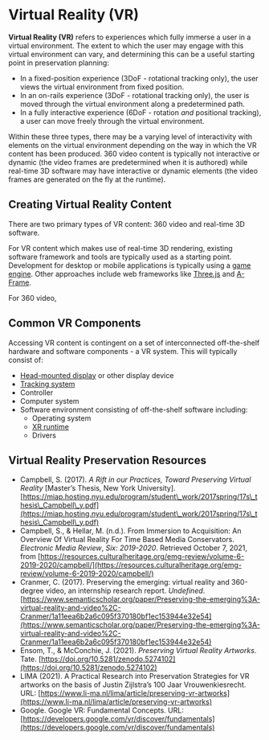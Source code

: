 # Virtual Reality (VR)

**Virtual Reality (VR)** refers to experiences which fully immerse a user in a virtual environment. The extent to which the user may engage with this virtual environment can vary, and determining this can be a useful starting point in preservation planning:&#x20;

* In a fixed-position experience (3DoF - rotational tracking only), the user views the virtual environment from fixed position.
* In an on-rails experience (3DoF - rotational tracking only), the user is moved through the virtual environment along a predetermined path.&#x20;
* In a fully interactive experience (6DoF -  rotation _and_ positional tracking), a user can move freely through the virtual environment.&#x20;

Within these three types, there may be a varying level of interactivity with elements on the virtual environment depending on the way in which the VR content has been produced. 360 video content is typically not interactive or dynamic (the video frames are predetermined when it is authored) while real-time 3D software may have interactive or dynamic elements (the video frames are generated on the fly at the runtime). &#x20;

## Creating Virtual Reality Content

There are two primary types of VR content: 360 video and real-time 3D software.&#x20;

For VR content which makes use of real-time 3D rendering, existing software framework and tools are typically used as a starting point. Development for desktop or mobile applications is typically using a [game engine](game-engines/). Other approaches include web frameworks like [Three.js](https://threejs.org/) and [A-Frame](https://aframe.io/).

For 360 video,&#x20;

## Common VR Components

Accessing VR content is contingent on a set of interconnected off-the-shelf hardware and software components - a VR system. This will typically consist of:

* [Head-mounted display](xr-systems/head-mounted-display.md) or other display device
* [Tracking system](xr-systems/tracking-system.md)
* Controller
* Computer system
* Software environment consisting of off-the-shelf software including:
  * Operating system
  * [XR runtime](xr-systems/xr-runtimes/)&#x20;
  * Drivers

## Virtual Reality Preservation Resources

* Campbell, S. (2017). _A Rift in our Practices, Toward Preserving Virtual Reality_ \[Master’s Thesis, New York University]. [https://miap.hosting.nyu.edu/program/student\_work/2017spring/17s\_thesis\_Campbell\_y.pdf](https://miap.hosting.nyu.edu/program/student\_work/2017spring/17s\_thesis\_Campbell\_y.pdf)
* Campbell, S., & Hellar, M. (n.d.). From Immersion to Acquisition: An Overview Of Virtual Reality For Time Based Media Conservators. _Electronic Media Review_, _Six: 2019-2020_. Retrieved October 7, 2021, from [https://resources.culturalheritage.org/emg-review/volume-6-2019-2020/campbell/](https://resources.culturalheritage.org/emg-review/volume-6-2019-2020/campbell/)
* Cranmer, C. (2017). Preserving the emerging: virtual reality and 360-degree video, an internship research report. _Undefined_. [https://www.semanticscholar.org/paper/Preserving-the-emerging%3A-virtual-reality-and-video%2C-Cranmer/1a11eea6b2a6c095f370180bf1ec153944e32e54](https://www.semanticscholar.org/paper/Preserving-the-emerging%3A-virtual-reality-and-video%2C-Cranmer/1a11eea6b2a6c095f370180bf1ec153944e32e54)
* Ensom, T., & McConchie, J. (2021). _Preserving Virtual Reality Artworks_. Tate. [https://doi.org/10.5281/zenodo.5274102](https://doi.org/10.5281/zenodo.5274102)
* LIMA (2021). A Practical Research into Preservation Strategies for VR artworks on the basis of Justin Zijlstra’s 100 Jaar Vrouwenkiesrecht. URL: [https://www.li-ma.nl/lima/article/preserving-vr-artworks](https://www.li-ma.nl/lima/article/preserving-vr-artworks)
* Google. Google VR: Fundamental Concepts. URL: [https://developers.google.com/vr/discover/fundamentals](https://developers.google.com/vr/discover/fundamentals)
